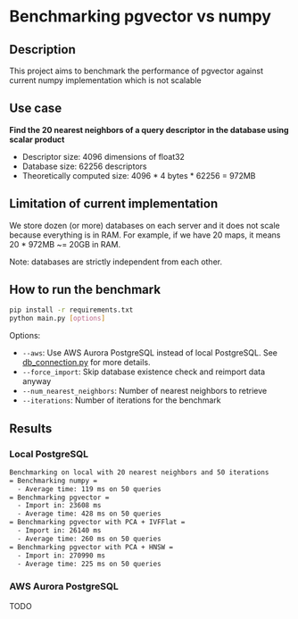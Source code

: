 # Benchmarking pgvector vs numpy

## Description

This project aims to benchmark the performance of pgvector against current numpy implementation which is not scalable

## Use case

**Find the 20 nearest neighbors of a query descriptor in the database using scalar product**

- Descriptor size: 4096 dimensions of float32
- Database size: 62256 descriptors
- Theoretically computed size: 4096 * 4 bytes * 62256 = 972MB

## Limitation of current implementation

We store dozen (or more) databases on each server and it does not scale because  everything is in RAM. For example, if we have 20 maps, it means 20 * 972MB ~= 20GB in RAM.

Note: databases are strictly independent from each other.

## How to run the benchmark

```bash
pip install -r requirements.txt
python main.py [options]
```

Options:

- `--aws`: Use AWS Aurora PostgreSQL instead of local PostgreSQL. See [db_connection.py](db_connection.py) for more details.
- `--force_import`: Skip database existence check and reimport data anyway
- `--num_nearest_neighbors`: Number of nearest neighbors to retrieve
- `--iterations`: Number of iterations for the benchmark


## Results

### Local PostgreSQL

```bash
Benchmarking on local with 20 nearest neighbors and 50 iterations
= Benchmarking numpy =
  - Average time: 119 ms on 50 queries
= Benchmarking pgvector =
  - Import in: 23608 ms
  - Average time: 428 ms on 50 queries
= Benchmarking pgvector with PCA + IVFFlat =
  - Import in: 26140 ms
  - Average time: 260 ms on 50 queries
= Benchmarking pgvector with PCA + HNSW =
  - Import in: 270990 ms
  - Average time: 225 ms on 50 queries
```

### AWS Aurora PostgreSQL

TODO

